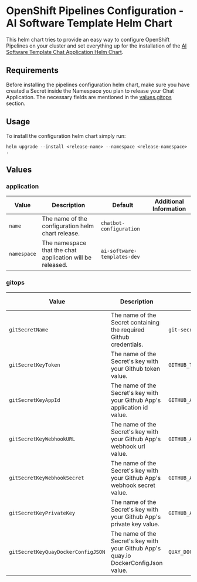 # OpenShift Pipelines Configuration - AI Software Template Helm Chart

This helm chart tries to provide an easy way to configure OpenShift Pipelines on your cluster and set everything up for the installation of the [AI Software Template Chat Application Helm Chart](../ai-software-templates/chatbot/0.1.0/).

## Requirements

Before installing the pipelines configuration helm chart, make sure you have created a Secret inside the Namespace you plan to release your Chat Application. The necessary fields are mentioned in the [values.gitops](#gitops) section.

## Usage

To install the configuration helm chart simply run:

```
helm upgrade --install <release-name> --namespace <release-namespace> .
```

## Values

### application

| Value       | Description                                               | Default                     | Additional Information |
| ----------- | --------------------------------------------------------- | --------------------------- | ---------------------- |
| `name`      | The name of the configuration helm chart release.         | `chatbot-configuration`     |                        |
| `namespace` | The namespace that the chat application will be released. | `ai-software-templates-dev` |                        |

### gitops

| Value                              | Description                                                                         | Default                     | Additional Information |
| ---------------------------------- | ----------------------------------------------------------------------------------- | --------------------------- | ---------------------- |
| `gitSecretName`                    | The name of the Secret containing the required Github credentials.                  | `git-secrets`               |                        |
| `gitSecretKeyToken`                | The name of the Secret's key with your Github token value.                          | `GITHUB_TOKEN`              |                        |
| `gitSecretKeyAppId`                | The name of the Secret's key with your Github App's application id value.           | `GITHUB_APP_APP_ID`         |                        |
| `gitSecretKeyWebhookURL`           | The name of the Secret's key with your Github App's webhook url value.              | `GITHUB_APP_WEBHOOK_URL`    |                        |
| `gitSecretKeyWebhookSecret`        | The name of the Secret's key with your Github App's webhook secret value.           | `GITHUB_APP_WEBHOOK_SECRET` |                        |
| `gitSecretKeyPrivateKey`           | The name of the Secret's key with your Github App's private key value.              | `GITHUB_APP_PRIVATE_KEY`    |                        |
| `gitSecretKeyQuayDockerConfigJSON` | The name of the Secret's key with your Github App's quay.io DockerConfigJson value. | `QUAY_DOCKERCONFIGJSON`     |                        |
